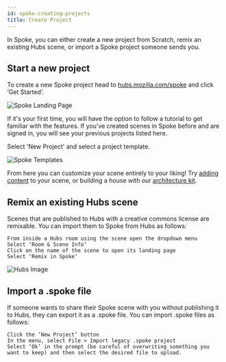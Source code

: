 ```yaml
---
id: spoke-creating-projects
title: Create Project
---
```

In Spoke, you can either create a new project from Scratch, remix an existing Hubs scene, or import a Spoke project someone sends you. 

## Start a new project

To create a new Spoke project head to [hubs.mozilla.com/spoke](hubs.mozilla.com/spoke) and click ‘Get Started’.

![Spoke Landing Page](img/spoke-landing-page.png)

If it's your first time, you will have the option to follow a tutorial to get familiar with the features. If you've created scenes in Spoke before and are signed in, you will see your previous projects listed here. 

Select 'New Project' and select a project template.

![Spoke Templates](img/spoke-templates.png)

 From here you can customize your scene entirely to your liking! Try [adding content](./spoke-adding-scene-content.md) to your scene, or building a house with our [architecture kit](./spoke-architecture-kit.md).

## Remix an existing Hubs scene

Scenes that are published to Hubs with a creative commons license are remixable. You can import them to Spoke from Hubs as follows:
     
    From inside a Hubs room using the scene open the dropdown menu
    Select ‘Room & Scene Info‘
    Click on the name of the scene to open its landing page
    Select ‘Remix in Spoke‘


![Hubs Image](img/spoke-scene-remixing.png)

##  Import a .spoke file

If someone wants to share their Spoke scene with you without publishing it to Hubs, they can export it as a .spoke file. You can import .spoke files as follows:

    Click the ‘New Project’ button
    In the menu, select File > Import legacy .spoke project
    Select ‘Ok’ in the prompt (be careful of overwriting something you want to keep) and then select the desired file to upload.